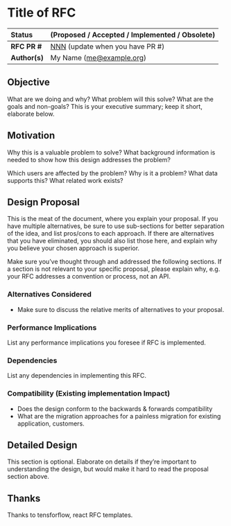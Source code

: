 # Title of RFC

| Status        | (Proposed / Accepted / Implemented / Obsolete)       |
:-------------- |:---------------------------------------------------- |
| **RFC PR #**     | [NNN](https://github.com/AOT-Technologies/forms-flow-ai/pull/NNN) (update when you have PR #)|
| **Author(s)** | My Name (me@example.org) |


## Objective

What are we doing and why? What problem will this solve? What are the goals and
non-goals? This is your executive summary; keep it short, elaborate below.

## Motivation

Why this is a valuable problem to solve? What background information is needed
to show how this design addresses the problem?

Which users are affected by the problem? Why is it a problem? What data supports
this? What related work exists?


## Design Proposal

This is the meat of the document, where you explain your proposal. If you have
multiple alternatives, be sure to use sub-sections for better separation of the
idea, and list pros/cons to each approach. If there are alternatives that you
have eliminated, you should also list those here, and explain why you believe
your chosen approach is superior.

Make sure you’ve thought through and addressed the following sections. If a section is not relevant to your specific proposal, please explain why, e.g. your RFC addresses a convention or process, not an API.


### Alternatives Considered
* Make sure to discuss the relative merits of alternatives to your proposal.

### Performance Implications
List any performance implications you foresee if RFC is implemented.

### Dependencies
List any dependencies in implementing this RFC.


### Compatibility (Existing implementation Impact)
* Does the design conform to the backwards & forwards compatibility
* What are the migration approaches for a painless migration for existing application, customers.


## Detailed Design

This section is optional. Elaborate on details if they’re important to
understanding the design, but would make it hard to read the proposal section
above.

## Thanks

Thanks to tensforflow, react RFC templates.